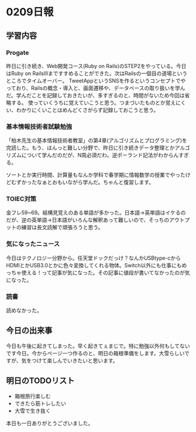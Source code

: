 # 0209日報

## 学習内容

### Progate

昨日に引き続き、Web開発コース(Ruby on Rails)のSTEP2をやっている。今日はRuby on RailsⅢまですすめることができた。次はRailsの一個目の道場というところでタイムオーバー。
TweetAppというSNSを作るというコンセプトでやっており、Railsの概念・導入と、画面遷移や、データベースの取り扱いを学んだ。学んだことを記録しておきたいが、多すぎるのと、時間がないため今回は省略する。
使っていくうちに覚えていこうと思う。つまづいたものとか覚えにくい、わかりにくいことはめんどくさがらず記録しておこうと思う。

### 基本情報技術者試験勉強

「柏木先生の基本情報技術者教室」の第4章(アルゴリズムとプログラミング)を完読した。もう、ほんっと難しい分野で、昨日に引き続きデータ整理とかアルゴリズムについて学んだのだが、N周必須だわ。逆ポーランド記法がわからんすぎる。

ソートとか実行時間、計算量もなんか学科で春学期に情報数学の授業でやったけどむずかったなぁとおもいながら学んだ。ちゃんと復習します。

### TOIEC対策

金フレ59~69。結構見覚えのある単語が多かった。日本語→英単語はイケるのだが、逆の英単語→日本語がいろんな解釈あって難しいので、そっちのアウトプットの練習は長文読解で頑張ろうと思う。

### 気になったニュース

今日はテクノロジー分野から。任天堂ドックだっけ？なんかUSBtype-cからHDMIとかUSB3.0とかに色々変換してくれる物体。Switch以外にも仕事にもめっちゃ使える！って記事が気になった。その記事に値段が書いてなかったのが気になった。

### 読書

読めなかった。

## 今日の出来事

今日も午後に起きてしまった。早く起きてぇまじで。特に勉強以外何もしてないです今日。今からページ一つ作るのと、明日の箱根準備をします。大雪らしいですが、気をつけて楽しんでいきたいと思います。

## 明日のTODOリスト

- 箱根旅行楽しむ
- できたら筋トレしたい
- 大雪で生き抜く

本日も一日ありがとうございました。
